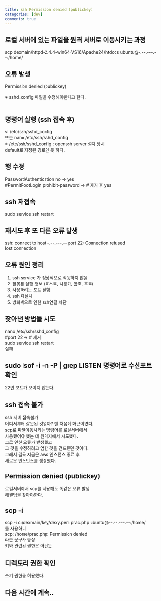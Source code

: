 ```yaml
---
title: ssh Permission denied (publickey)
categories: [dev]
comments: true
---
```


## 로컬 서버에 있는 파일을 원격 서버로 이동시키는 과정
scp dexmain/httpd-2.4.4-win64-VS16/Apache24/htdocs ubuntu@-.--.---.--:/home/<br>

## 오류 발생
Permission denied (publickey)<br><br>
※ sshd_config 파일을 수정해야한다고 한다.<br><br>

## 명령어 실행 (ssh 접속 후)
vi /etc/ssh/sshd_config <br>
또는 nano /etc/ssh/sshd_config<br>
※ /etc/ssh/sshd_config : openssh server 설치 당시<br> default로 지정된 경로인 듯 하다.<br>

## 행 수정
PasswordAuthentication no -> yes<br>
#PermitRootLogin prohibit-password -> # 제거 후 yes<br>

## ssh 재접속
sudo service ssh restart<br>

## 재시도 후 또 다른 오류 발생
ssh: connect to host -.--.---.-- port 22: Connection refused<br>
lost connection<br>

## 오류 원인 정리
1. ssh service 가 정상적으로 작동하지 않음
2. 잘못된 실행 정보 (호스트, 사용자, 암호, 포트)
3. 사용하려는 포트 닫힘
4. ssh 미설치
5. 방화벽으로 인한 ssh연결 차단

## 찾아낸 방법들 시도
nano /etc/ssh/sshd_config <br>
#port 22 -> # 제거<br>
sudo service ssh restart <br>
실패<br>

## sudo lsof -i -n -P | grep LISTEN 명령어로 수신포트 확인
22번 포트가 보이지 않는다.

## ssh 접속 불가
ssh 서버 접속불가<br>어디서부터 잘못된 것일까?
맨 처음이 화근이였다.<br>
scp로 파일이동시키는 명령어를 로컬서버에서<br>
사용했어야 했는 데 원격지에서 시도했다.<br>
그로 인한 오류가 발생했고<br>
그 것을 수정하려고 엄한 것을 건드렸던 것이다.<br>
그래서 결국 지금은 aws 인스턴스 종료 후<br>
새로운 인스턴스를 생성했다.<br>

## Permission denied (publickey)
로컬서버에서 scp를 사용해도 똑같은 오류 발생<br>
해결법을 찾아야한다.

## scp -i
scp -i c:/dexmain/key/dexy.pem prac.php ubuntu@--.--.---.--:/home/<br>
를 사용하니 <br>
scp: /home/prac.php: Permission denied<br>
라는 문구가 등장<br>
키와 관련된 권한은 아닌듯<br>

## 디렉토리 권한 확인
쓰기 권한을 허용했다.

## 다음 시간에 계속..


